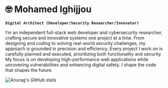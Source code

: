 # 🤓 Mohamed Ighijjou

**``Digital Architect (Developer/Security Researcher/Innovator)``**

I’m an independent full-stack web developer and cybersecurity researcher, crafting secure and innovative systems one project at a time. From designing and coding to solving real-world security challenges, my approach is grounded in precision and efficiency.
Every project I work on is carefully planned and executed, prioritizing both functionality and security. My focus is on developing high-performance web applications while uncovering vulnerabilities and enhancing digital safety.
I shape the code that shapes the future.

![Anurag's GitHub stats](https://github-readme-stats.vercel.app/api?username=Wanda0fU&hide=contribs,prs)
